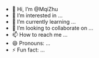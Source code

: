 - 👋 Hi, I’m @MqiZhu
- 👀 I’m interested in ...
- 🌱 I’m currently learning ...
- 💞️ I’m looking to collaborate on ...
- 📫 How to reach me ...
- 😄 Pronouns: ...
- ⚡ Fun fact: ...

<!---
MqiZhu/MqiZhu is a ✨ special ✨ repository because its `README.md` (this file) appears on your GitHub profile.
You can click the Preview link to take a look at your changes.
--->
